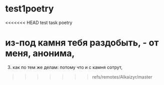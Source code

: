 # test1poetry
<<<<<<< HEAD
test task poetry

из-под камня тебя раздобыть, - от меня, анонима,
=======


3. как по тем же делам: потому что и с камня сотрут,
>>>>>>> refs/remotes/Alkaizyr/master
